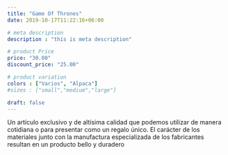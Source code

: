 ```yaml
---
title: "Game Of Thrones"
date: 2019-10-17T11:22:16+06:00

# meta description
description : "this is meta description"

# product Price
price: "30.00"
discount_price: "25.00"

# product variation
colors : ["Varios", "Alpaca"]
#sizes : ["small","medium","large"]

draft: false
---
```


Un artículo exclusivo y de altísima calidad que podemos utilizar de manera cotidiana o para presentar como un regalo único. El carácter de los materiales junto con la manufactura especializada de los fabricantes resultan en un producto bello y duradero

